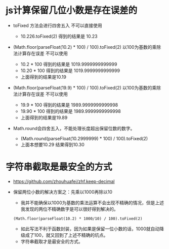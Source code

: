 # js计算保留几位小数是存在误差的
* toFixed 方法会进行四舍五入 不可以直接使用
    - 10.226.toFixed(2)  得到的结果是 10.23
* (Math.floor(parseFloat(10.2) * 100) / 100).toFixed(2) 以100为基数的乘除法计算存在误差 不可以使用
    - 10.2 * 100 得到的结果是 1019.9999999999999
    - 10.20 * 100 得到的结果是 1019.9999999999999
    - 上面得到的结果是10.19
* (Math.floor(parseFloat(19.9) * 100) / 100).toFixed(2) 以100为基数的乘除法计算存在误差 不可以使用
    - 19.9 * 100 得到的结果是 1989.9999999999998
    - 19.90 * 100 得到的结果是 1989.9999999999998
    - 上面得到的结果是19.89

* Math.round会四舍五入，不能处理长度超出保留位数的数字。
    - (Math.round(parseFloat(10.2999999) * 100) / 100).toFixed(2)
    - 上面本想要10.29  结果得到10.30

# 字符串截取是最安全的方式
* https://github.com/zhouhuafei/zhf.keep-decimal

* 保留两位小数的解决方案之：先乘以1000再除以10
    - 我并不能确保以1000为基数的乘法运算不会出现不精确的情况，但是上述我发现的两位不精确数字是可以很好得到解决的。
    ```
    (Math.floor(parseFloat(10.2) * 1000/10) / 100).toFixed(2)
    ```
    - 如此写法不利于函数封装，因为如果是保留一位小数的话，1000就自动降级成了100，就又回到了上述不精确的坑点。
    - 字符串截取才是最安全的方式。
